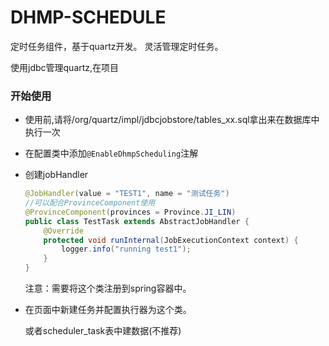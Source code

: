 # DHMP-SCHEDULE
定时任务组件，基于quartz开发。
灵活管理定时任务。

使用jdbc管理quartz,在项目

### 开始使用


* 使用前,请将/org/quartz/impl/jdbcjobstore/tables_xx.sql拿出来在数据库中执行一次
* 在配置类中添加`@EnableDhmpScheduling`注解
* 创建jobHandler

    ```java
    @JobHandler(value = "TEST1", name = "测试任务")
    //可以配合ProvinceComponent使用
    @ProvinceComponent(provinces = Province.JI_LIN)
    public class TestTask extends AbstractJobHandler {
        @Override
        protected void runInternal(JobExecutionContext context) {
            logger.info("running test1");
        }
    }
    ```
  注意：需要将这个类注册到spring容器中。

* 在页面中新建任务并配置执行器为这个类。

  或者scheduler_task表中建数据(不推荐)